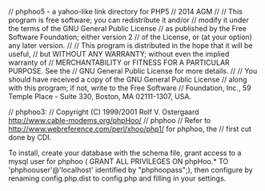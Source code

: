// phphoo5 - a yahoo-like link directory for PHP5
// 2014 AGM
//
// This program is free software; you can redistribute it and/or
// modify it under the terms of the GNU General Public License
// as published by the Free Software Foundation; either version 2
// of the License, or (at your option) any later version.
//
// This program is distributed in the hope that it will be useful,
// but WITHOUT ANY WARRANTY; without even the implied warranty of
// MERCHANTABILITY or FITNESS FOR A PARTICULAR PURPOSE.  See the
// GNU General Public License for more details.
//
// You should have received a copy of the GNU General Public License
// along with this program; if not, write to the Free Software
// Foundation, Inc., 59 Temple Place - Suite 330, Boston, MA  02111-1307, USA.

// phphoo3:
// Copyright (C) 1999/2001 Rolf V. Ostergaard http://www.cable-modems.org/phpHoo/
// phphoo
// Refer to http://www.webreference.com/perl/xhoo/php1/ for phphoo, the
// first cut done by CDI.

To install, create your database with the schema file, grant access to a mysql user for phphoo ( GRANT ALL PRIVILEGES ON phpHoo.* TO 'phphoouser'@'localhost'  identified by "phphoopass";),  then configure by renaming config.php.dist to config.php and filling in your settings. 
